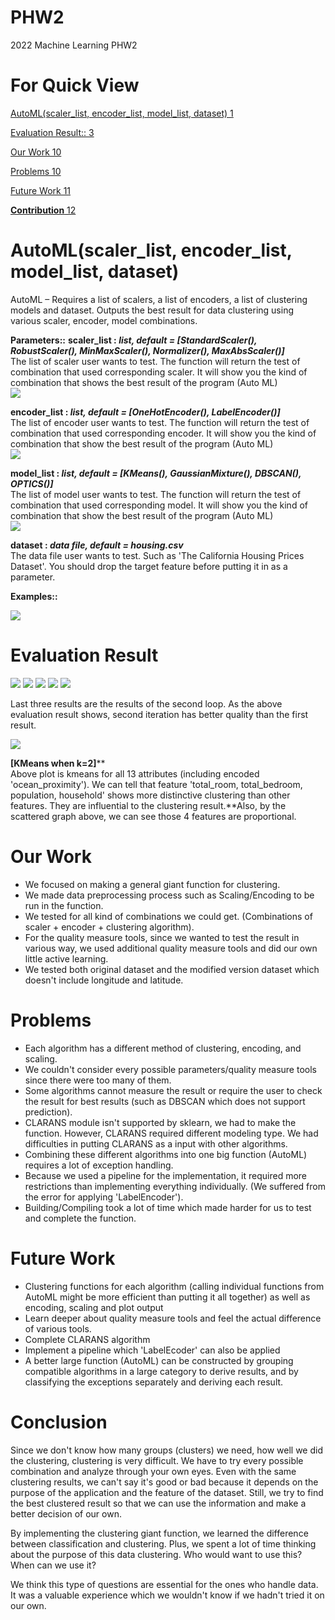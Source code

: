 # PHW2
2022 Machine Learning PHW2

# For Quick View

[AutoML(scaler\_list, encoder\_list, model\_list, dataset) 1](#_Toc115720954)

[Evaluation Result:: 3](#_Toc115720955)

[Our Work 10](#_Toc115720957)

[Problems 10](#_Toc115720958)

[Future Work 11](#_Toc115720959)

[**Contribution** 12](#_Toc115720961)




# AutoML(scaler\_list, encoder\_list, model\_list, dataset)

AutoML – Requires a list of scalers, a list of encoders, a list of clustering models and dataset. Outputs the best result for data clustering using various scaler, encoder, model combinations.

 **Parameters::** 
 **scaler\_list : _list, default = [StandardScaler(), RobustScaler(), MinMaxScaler(), Normalizer(), MaxAbsScaler()]_**  
 The list of scaler user wants to test. The function will return the test of combination that used corresponding scaler. It will show you the kind of combination that shows the best result of the program (Auto ML)  
 ![](Screenshots/Aspose.Words.9aca9a90-76ee-47c0-adbd-4e04b00d74b9.001.png)
 
**encoder\_list : _list, default = [OneHotEncoder(), LabelEncoder()]_**  
The list of encoder user wants to test. The function will return the test of combination that used corresponding encoder. It will show you the kind of combination that show the best result of the program (Auto ML)  
![](Screenshots/Aspose.Words.9aca9a90-76ee-47c0-adbd-4e04b00d74b9.002.png)

**model\_list : _list, default = [KMeans(), GaussianMixture(), DBSCAN(), OPTICS()]_**  
The list of model user wants to test. The function will return the test of combination that used corresponding model. It will show you the kind of combination that show the best result of the program (Auto ML)  
![](Screenshots/Aspose.Words.9aca9a90-76ee-47c0-adbd-4e04b00d74b9.003.png)

**dataset : _data file, default = housing.csv_**  
The data file user wants to test. Such as 'The California Housing Prices Dataset'. You should drop the target feature before putting it in as a parameter.

 **Examples::**  
 
 ![](Screenshots/Aspose.Words.9aca9a90-76ee-47c0-adbd-4e04b00d74b9.004.png)
 

# **Evaluation Result**
 
 ![](Screenshots/Aspose.Words.9aca9a90-76ee-47c0-adbd-4e04b00d74b9.005.png) ![](Screenshots/Aspose.Words.9aca9a90-76ee-47c0-adbd-4e04b00d74b9.006.png) ![](Screenshots/Aspose.Words.9aca9a90-76ee-47c0-adbd-4e04b00d74b9.007.png) ![](Screenshots/Aspose.Words.9aca9a90-76ee-47c0-adbd-4e04b00d74b9.008.png)
 ![](Screenshots/Aspose.Words.9aca9a90-76ee-47c0-adbd-4e04b00d74b9.009.png)
  
  Last three results are the results of the second loop. As the above evaluation result shows, second iteration has better quality than the first result.  
  
 ![](Screenshots/Aspose.Words.9aca9a90-76ee-47c0-adbd-4e04b00d74b9.010.png)  
 
**[KMeans when k=2]****  
Above plot is kmeans for all 13 attributes (including encoded 'ocean\_proximity'). We can tell that feature 'total\_room, total\_bedroom, population, household' shows more distinctive clustering than other features. They are influential to the clustering result.**Also, by the scattered graph above, we can see those 4 features are proportional.
 

# **Our Work**
 


- We focused on making a general giant function for clustering.
- We made data preprocessing process such as Scaling/Encoding to be run in the function.
- We tested for all kind of combinations we could get. (Combinations of scaler + encoder + clustering algorithm).
- For the quality measure tools, since we wanted to test the result in various way, we used additional quality measure tools and did our own little active learning.
- We tested both original dataset and the modified version dataset which doesn't include longitude and latitude.

 

# **Problems**
 


- Each algorithm has a different method of clustering, encoding, and scaling.
- We couldn't consider every possible parameters/quality measure tools since there were too many of them.
- Some algorithms cannot measure the result or require the user to check the result for best results (such as DBSCAN which does not support prediction).
- CLARANS module isn't supported by sklearn, we had to make the function. However, CLARANS required different modeling type. We had difficulties in putting CLARANS as a input with other algorithms.
- Combining these different algorithms into one big function (AutoML) requires a lot of exception handling.
- Because we used a pipeline for the implementation, it required more restrictions than implementing everything individually. (We suffered from the error for applying 'LabelEncoder').
- Building/Compiling took a lot of time which made harder for us to test and complete the function.

 

# **Future Work**
 


- Clustering functions for each algorithm (calling individual functions from AutoML might be more efficient than putting it all together) as well as encoding, scaling and plot output
- Learn deeper about quality measure tools and feel the actual difference of various tools.
- Complete CLARANS algorithm
- Implement a pipeline which 'LabelEcoder' can also be applied
- A better large function (AutoML) can be constructed by grouping compatible algorithms in a large category to derive results, and by classifying the exceptions separately and deriving each result.

 

# **Conclusion**
 

Since we don't know how many groups (clusters) we need, how well we did the clustering, clustering is very difficult. We have to try every possible combination and analyze through your own eyes. Even with the same clustering results, we can't say it's good or bad because it depends on the purpose of the application and the feature of the dataset. Still, we try to find the best clustered result so that we can use the information and make a better decision of our own.

By implementing the clustering giant function, we learned the difference between classification and clustering. Plus, we spent a lot of time thinking about the purpose of this data clustering. Who would want to use this? When can we use it?

We think this type of questions are essential for the ones who handle data. It was a valuable experience which we wouldn't know if we hadn't tried it on our own.
